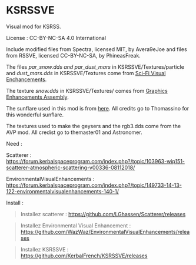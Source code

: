# KSRSSVE

Visual mod for KSRSS.

License : CC-BY-NC-SA 4.0 International

Include modified files from Spectra, licensed MIT, by Avera9eJoe and files from RSSVE, licensed CC-BY-NC-SA, by PhineasFreak.



The files *par_snow.dds and par_dust_mars* in KSRSSVE/Textures/particle and *dust_mars.dds* in KSRSSVE/Textures come from [Sci-Fi Visual Enchancements](https://forum.kerbalspaceprogram.com/index.php?/topic/151190-16sci-fi-visual-enchancements-v-15-high-performance-alt-to-sve/).

The texture *snow.dds* in KSRSSVE/Textures/ comes from [Graphics Enhancements Assembly](https://forum.kerbalspaceprogram.com/index.php?/topic/161683-151-graphics-enhancements-assembly-gea/).

The sunflare used in this mod is from [here](https://spacedock.info/mod/997/Cepheus%20Sunflare). All credits go to Thomassino for this wonderful sunflare.

The textures used to make the geysers and the rgb3.dds come from the AVP mod. All credist go to themaster01 and Astronomer.

Need : 

Scatterer : https://forum.kerbalspaceprogram.com/index.php?/topic/103963-wip151-scatterer-atmospheric-scattering-v00336-08112018/

EnvironmentalVisualEnhancements : https://forum.kerbalspaceprogram.com/index.php?/topic/149733-14-13-122-environmentalvisualenhancements-140-1/

Install :

> Installez scatterer : https://github.com/LGhassen/Scatterer/releases

> Installez Environmental Visual Enhancement : https://github.com/WazWaz/EnvironmentalVisualEnhancements/releases

> Installez KSRSSVE : https://github.com/KerbalFrench/KSRSSVE/releases


